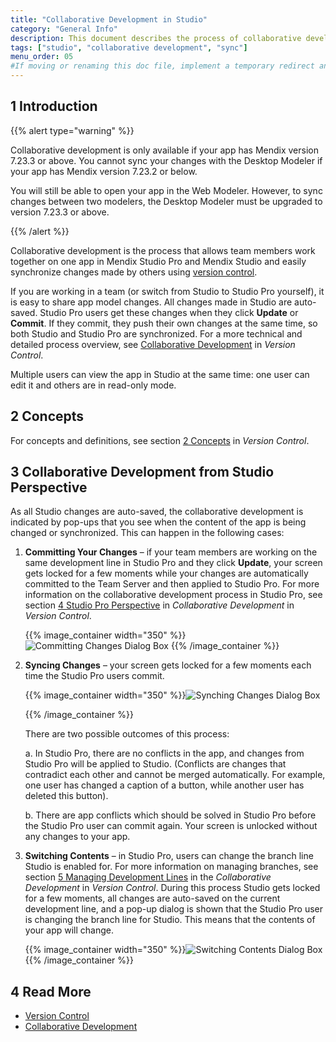 ```yaml
---
title: "Collaborative Development in Studio"
category: "General Info"
description: This document describes the process of collaborative development between Mendix Studio and Mendix Studio from the perspective of Mendix Studio.
tags: ["studio", "collaborative development", "sync"]
menu_order: 05
#If moving or renaming this doc file, implement a temporary redirect and let the respective team know they should update the URL in the product. See Mapping to Products for more details.
---
```


## 1 Introduction

{{% alert type="warning" %}}

Collaborative development is only available if your app has Mendix version 7.23.3 or above. You cannot sync your changes with the Desktop Modeler if your app has Mendix version 7.23.2 or below. 

You will still be able to open your app in the Web Modeler. However, to sync changes between two modelers, the Desktop Modeler must be upgraded to version 7.23.3 or above. 

{{% /alert %}}

Collaborative development is the process that allows team members work together on one app in Mendix Studio Pro and Mendix Studio and easily synchronize changes made by others using [version control](/refguide7/version-control). 

If you are working in a team (or switch from Studio to Studio Pro yourself), it is easy to share app model changes. All changes made in Studio are auto-saved. Studio Pro users get these changes when they click **Update** or **Commit**. If they commit, they push their own changes at the same time, so both Studio and Studio Pro are synchronized. For a more technical and detailed process overview, see [Collaborative Development](/refguide7/collaborative-development) in *Version Control*. 

Multiple users can view the app in Studio at the same time: one user can edit it and others are in read-only mode. 

## 2 Concepts

For concepts and definitions, see section [2 Concepts](/refguide7/version-control) in *Version Control*. 

## 3 Collaborative Development from Studio Perspective

As all Studio changes are auto-saved, the collaborative development is indicated by pop-ups that you see when the content of the app is being changed or synchronized. This can happen in the following cases:

1. **Committing Your Changes** – if your team members are working on the same development line in Studio Pro and they click **Update**, your screen gets locked for a few moments while your changes are automatically committed to the Team Server and then applied to Studio Pro. For more information on the collaborative development process in Studio Pro, see section [4 Studio Pro Perspective](/refguide7/collaborative-development) in *Collaborative Development* in *Version Control*.

    {{% image_container width="350" %}}![Committing Changes Dialog Box](attachments/general-collaborative-development/committing-changes.png)
   {{% /image_container %}}

2.  **Syncing Changes** – your screen gets locked for a few moments each time the Studio Pro users commit. <br/>

    {{% image_container width="350" %}}![Synching Changes Dialog Box](attachments/general-collaborative-development/synching-changes.png)<br/>

    {{% /image_container %}}

    There are two possible outcomes of this process:<br/>

    a.  In Studio Pro, there are no conflicts in the app, and changes from Studio Pro will be applied to Studio. (Conflicts are changes that contradict each other and cannot be merged automatically. For example, one user has changed a caption of a button, while another user has deleted this button).

    b.  There are app conflicts which should be solved in Studio Pro before the Studio Pro user can commit again. Your screen is unlocked without any changes to your app.  

3.  **Switching Contents** – in Studio Pro, users can change the branch line Studio is enabled for. For more information on managing branches, see section [5 Managing Development Lines](/refguide7/collaborative-development#managing-branches) in the *Collaborative Development* in *Version Control*. 
	During this process Studio gets locked for a few moments, all changes are auto-saved on the current development line, and a pop-up dialog is shown that the Studio Pro user is changing the branch line for Studio. This means that the contents of your app will change. 

	{{% image_container width="350" %}}![Switching Contents Dialog Box](attachments/general-collaborative-development/switching-branches.png)
  {{% /image_container %}}

## 4 Read More

* [Version Control](/refguide7/version-control)
* [Collaborative Development](/refguide7/collaborative-development)

